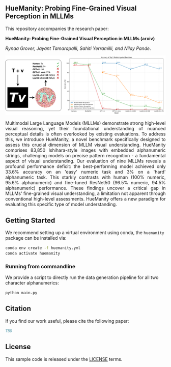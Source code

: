 ## HueManity: Probing Fine-Grained Visual Perception in MLLMs

This repository accompanies the research paper:

**HueManity: Probing Fine-Grained Visual Perception in MLLMs (arxiv)**

*Rynaa Grover, Jayant Tamarapalli, Sahiti Yerramilli, and Nilay Pande*.

![](assets/huemanity-teaser.png)

<p align="justify">
Multimodal Large Language Models (MLLMs) demonstrate strong high-level visual reasoning, yet their foundational understanding of nuanced perceptual details is often overlooked by existing evaluations. To address this, we introduce HueManity, a novel benchmark specifically designed to assess this crucial dimension of MLLM visual understanding. HueManity comprises 83,850 Ishihara-style images with embedded alphanumeric strings, challenging models on precise pattern recognition - a fundamental aspect of visual understanding. Our evaluation of nine MLLMs reveals a profound performance deficit: the best-performing model achieved only 33.6% accuracy on an 'easy' numeric task and 3% on a 'hard' alphanumeric task. This starkly contrasts with human (100% numeric, 95.6% alphanumeric) and fine-tuned ResNet50 (96.5% numeric, 94.5% alphanumeric) performance. These findings uncover a critical gap in MLLMs' fine-grained visual understanding, a limitation not apparent through conventional high-level assessments. HueManity offers a new paradigm for evaluating this specific type of model understanding.
</p>

## Getting Started

We recommend setting up a virtual environment using conda, the `huemanity` package can be installed via:

```bash
conda env create -f huemanity.yml
conda activate huemanity
```

### Running from commandline

We provide a script to directly run the data generation pipeline for all two character alphanumerics:
```bash
python main.py
```

## Citation

If you find our work useful, please cite the following paper:

```bibtex
TBD
```

## License
This sample code is released under the [LICENSE](LICENSE) terms.
